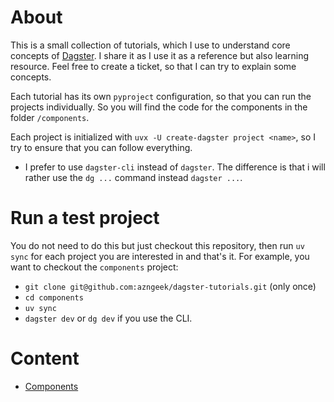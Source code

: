 # About

This is a small collection of tutorials, which I use to understand core concepts of [Dagster](https://docs.dagster.io/). I share it as I use it as a reference but also learning resource.
Feel free to create a ticket, so that I can try to explain some concepts.

Each tutorial has its own `pyproject` configuration, so that you can run the projects individually. So you will find the code
for the components in the folder `/components`. 

Each project is initialized with `uvx -U create-dagster project <name>`, so I try to ensure that you can follow everything.

- I prefer to use `dagster-cli` instead of `dagster`. The difference is that i will rather use the `dg ...` command instead `dagster ...`.

# Run a test project
You do not need to do this but just checkout this repository, then run `uv sync` for each project you are interested in and that's it.
For example, you want to checkout the `components` project:

- `git clone git@github.com:azngeek/dagster-tutorials.git` (only once)
- `cd components`
- `uv sync`
- `dagster dev` or `dg dev` if you use the CLI.


# Content

- [Components](components.md)
